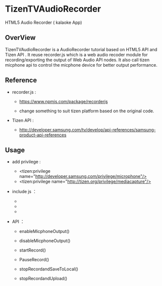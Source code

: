 # TizenTVAudioRecorder

HTML5 Audio Recorder ( kalaoke App)

## OverView

TizenTVAudioRecorder is a AudioRecorder tutorial based on HTML5 API and Tizen API .
It reuse recorder.js which is a web audio recoder module for recording/exporting the output of Web Audio API nodes.
It also call tizen micphone api to control the micphone device for better output performance.

## Reference

- recorder.js : 

  * https://www.npmjs.com/package/recorderjs
  
  * change something to suit tizen platform based on the original code.
  
- Tizen API : 

  * http://developer.samsung.com/tv/develop/api-references/samsung-product-api-references
  
## Usage

- add privilege :

  * <tizen:privilege name="http://developer.samsung.com/privilege/microphone"/> 
  
  * <tizen:privilege name="http://tizen.org/privilege/mediacapture"/> 

- include js ：

  * <script src="micphone/getMicrophones.js"></script> 
  
  * <script src="micphone/recorderjs/recorder.js"></script> 
  
  * <script src="micphone/recorderjs/recorderWorker.js"></script> 
  
- API ：

  * enableMicphoneOutput()
  
  * disableMicphoneOutput()
  
  * startRecord()
  
  * PauseRecord()

  * stopRecordandSaveToLocal()
  
  * stopRecordandUpload()
 
   
